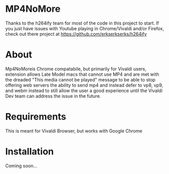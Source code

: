 <meta property="og:image"
    content="https://raw.githubusercontent.com/mtomasek780/Mp4NoMore/master/icons/icon128.png"/>

# MP4NoMore
Thanks to the h264ify team for most of the code in this project to start.  If you just have issues with Youtube playing in Chrome/Vivaldi and/or Firefox, check out there project at https://github.com/erkserkserks/h264ify

# About
Mp4NoMoreis Chrome compatabile, but primarily for Vivaldi users, extension allows Late Model macs that cannot use MP4 and are met with the dreaded "This media cannot be played" message to be able to stop offering web servers the ability to send mp4 and instead defer to vp8, vp9, and webm instead to still allow the user a good experience until the Vivaldi Dev team can address the issue in the future.

# Requirements
This is meant for Vivaldi Browser, but works with Google Chrome


# Installation
Coming soon...


